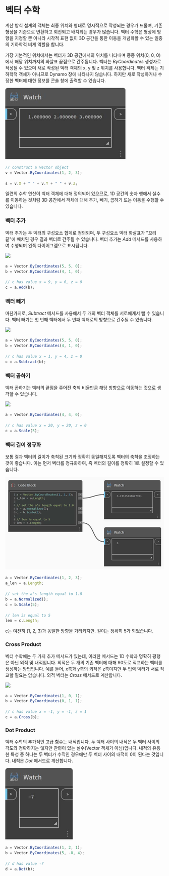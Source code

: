 # 벡터 수학

계산 방식 설계의 객체는 최종 위치와 형태로 명시적으로 작성되는 경우가 드물며, 기존 형상을 기준으로 변환하고 회전되고 배치되는 경우가 많습니다. 벡터 수학은 형상에 방향을 지정할 뿐 아니라 시각적 표현 없이 3D 공간을 통한 이동을 개념화할 수 있는 일종의 기하학적 비계 역할을 합니다.

가장 기본적인 위치에서는 벡터가 3D 공간에서의 위치를 나타내며 종종 위치(0, 0, 0)에서 해당 위치까지의 화살표 끝점으로 간주됩니다. 벡터는 _ByCoordinates_ 생성자로 작성될 수 있으며 새로 작성된 벡터 객체의 x, y 및 z 위치를 사용합니다. 벡터 객체는 기하학적 객체가 아니므로 Dynamo 창에 나타나지 않습니다. 하지만 새로 작성하거나 수정한 벡터에 대한 정보를 콘솔 창에 출력할 수 있습니다.

![](<../images/8-2/3/vector math 01.jpg>)

```js
// construct a Vector object
v = Vector.ByCoordinates(1, 2, 3);

s = v.X + " " + v.Y + " " + v.Z;
```

일련의 수학 연산이 벡터 객체에 대해 정의되어 있으므로, 1D 공간의 숫자 행에서 실수를 이동하는 것처럼 3D 공간에서 객체에 대해 추가, 빼기, 곱하기 또는 이동을 수행할 수 있습니다.

### 벡터 추가

벡터 추가는 두 벡터의 구성요소 합계로 정의되며, 두 구성요소 벡터 화살표가 "꼬리 끝"에 배치된 경우 결과 벡터로 간주될 수 있습니다. 벡터 추가는 _Add_ 메서드를 사용하여 수행되며 왼쪽 다이어그램으로 표시됩니다.

![](../images/8-2/3/VectorMath\_02.png)

```js
a = Vector.ByCoordinates(5, 5, 0);
b = Vector.ByCoordinates(4, 1, 0);

// c has value x = 9, y = 6, z = 0
c = a.Add(b);
```

### 벡터 빼기

마찬가지로, _Subtract_ 메서드를 사용해서 두 개의 벡터 객체를 서로에게서 뺄 수 있습니다. 벡터 빼기는 첫 번째 벡터에서 두 번째 벡터로의 방향으로 간주될 수 있습니다.

![](../images/8-2/3/VectorMath\_03.png)

```js
a = Vector.ByCoordinates(5, 5, 0);
b = Vector.ByCoordinates(4, 1, 0);

// c has value x = 1, y = 4, z = 0
c = a.Subtract(b);
```

### 벡터 곱하기

벡터 곱하기는 벡터의 끝점을 주어진 축척 비율만큼 해당 방향으로 이동하는 것으로 생각할 수 있습니다.

![](../images/8-2/3/VectorMath\_04.png)

```js
a = Vector.ByCoordinates(4, 4, 0);

// c has value x = 20, y = 20, z = 0
c = a.Scale(5);
```

### 벡터 길이 정규화

보통 결과 벡터의 길이가 축척된 크기와 정확히 동일해지도록 벡터의 축척을 조정하는 것이 좋습니다. 이는 먼저 벡터를 정규화하여, 즉 벡터의 길이를 정확히 1로 설정할 수 있습니다.

![](<../images/8-2/3/vector math 05.jpg>)

```js
a = Vector.ByCoordinates(1, 2, 3);
a_len = a.Length;

// set the a's length equal to 1.0
b = a.Normalized();
c = b.Scale(5);

// len is equal to 5
len = c.Length;
```

c는 여전히 (1, 2, 3)과 동일한 방향을 가리키지만. 길이는 정확히 5가 되었습니다.

### Cross Product

벡터 수학에는 두 가지 추가 메서드가 있는데, 이러한 메서드는 1D 수학과 명확히 평행은 아닌 외적 및 내적입니다. 외적은 두 개의 기존 벡터에 대해 90도로 직교하는 벡터를 생성하는 방법입니다. 예를 들어, x축과 y축의 외적은 z축이지만 두 입력 벡터가 서로 직교할 필요는 없습니다. 외적 벡터는 _Cross_ 메서드로 계산합니다.

![](../images/8-2/3/VectorMath\_06.png)

```js
a = Vector.ByCoordinates(1, 0, 1);
b = Vector.ByCoordinates(0, 1, 1);

// c has value x = -1, y = -1, z = 1
c = a.Cross(b);
```

### Dot Product

벡터 수학의 추가적인 고급 함수는 내적입니다. 두 벡터 사이의 내적은 두 벡터 사이의 각도와 정확하지는 않지만 관련이 있는 실수(Vector 객체가 아님)입니다. 내적의 유용한 특성 중 하나는 두 벡터가 수직인 경우에만 두 벡터 사이의 내적이 0이 된다는 것입니다. 내적은 _Dot_ 메서드로 계산합니다.

![](<../images/8-2/3/vector math 07.jpg>)

```js
a = Vector.ByCoordinates(1, 2, 1);
b = Vector.ByCoordinates(5, -8, 4);

// d has value -7
d = a.Dot(b);
```
